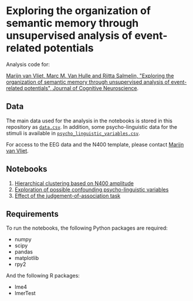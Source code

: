 # Exploring the organization of semantic memory through unsupervised analysis of event-related potentials

Analysis code for:

[Marijn van Vliet, Marc M. Van Hulle and Riitta Salmelin, "Exploring the organization of semantic memory through unsupervised analysis of event-related potentials", Journal of Cognitive Neuroscience](https://www.mitpressjournals.org/doi/abs/10.1162/jocn_a_01211).

## Data

The main data used for the analysis in the notebooks is stored in this repository as [`data.csv`](data.csv). In addition, some psycho-linguistic data for the stimuli is available in [`psycho_linguistic_variables.csv`](psycho_linguistic_variables.csv).

For access to the EEG data and the N400 template, please contact [Marijn van Vliet](mailto:w.m.vanvliet@gmail.com).

## Notebooks

 1. [Hierarchical clustering based on N400 amplitude](clustering.ipynb)
 2. [Exploration of possible confounding psycho-linguistic variables](confounds.ipynb)
 3. [Effect of the judgement-of-association task](task.ipynb)
 
## Requirements

To run the notebooks, the following Python packages are required:

 - numpy
 - scipy
 - pandas
 - matplotlib
 - rpy2

And the following R packages:

 - lme4
 - lmerTest
